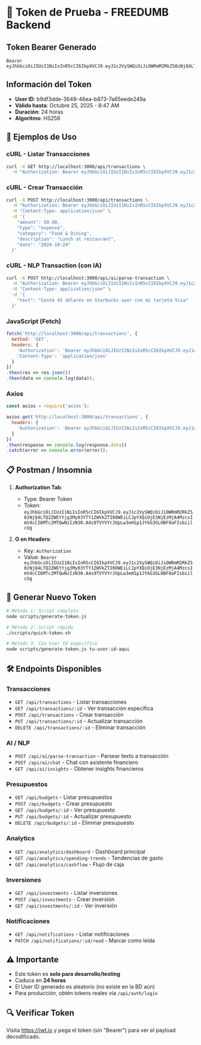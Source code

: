 # 🔐 Token de Prueba - FREEDUMB Backend

## Token Bearer Generado

```
Bearer eyJhbGciOiJIUzI1NiIsInR5cCI6IkpXVCJ9.eyJ1c2VySWQiOiJiOWRmM2RkZS0zNjQ4LTQ2ZWEtYjg3My03YTY1ZWVkZTI0OWEiLCJpYXQiOjE3NjEzMjA4MzcsImV4cCI6MTc2MTQwNzIzN30.A4s9TVYVYrJUpLw3eH1p1JYkG3GLHBF8aFIsbiilcUg
```

## Información del Token

- **User ID**: b9df3dde-3648-46ea-b873-7a65eede249a
- **Válido hasta**: Octubre 25, 2025 - 8:47 AM
- **Duración**: 24 horas
- **Algoritmo**: HS256

## 🚀 Ejemplos de Uso

### cURL - Listar Transacciones
```bash
curl -X GET http://localhost:3000/api/transactions \
  -H "Authorization: Bearer eyJhbGciOiJIUzI1NiIsInR5cCI6IkpXVCJ9.eyJ1c2VySWQiOiJiOWRmM2RkZS0zNjQ4LTQ2ZWEtYjg3My03YTY1ZWVkZTI0OWEiLCJpYXQiOjE3NjEzMjA4MzcsImV4cCI6MTc2MTQwNzIzN30.A4s9TVYVYrJUpLw3eH1p1JYkG3GLHBF8aFIsbiilcUg"
```

### cURL - Crear Transacción
```bash
curl -X POST http://localhost:3000/api/transactions \
  -H "Authorization: Bearer eyJhbGciOiJIUzI1NiIsInR5cCI6IkpXVCJ9.eyJ1c2VySWQiOiJiOWRmM2RkZS0zNjQ4LTQ2ZWEtYjg3My03YTY1ZWVkZTI0OWEiLCJpYXQiOjE3NjEzMjA4MzcsImV4cCI6MTc2MTQwNzIzN30.A4s9TVYVYrJUpLw3eH1p1JYkG3GLHBF8aFIsbiilcUg" \
  -H "Content-Type: application/json" \
  -d '{
    "amount": 50.00,
    "type": "expense",
    "category": "Food & Dining",
    "description": "Lunch at restaurant",
    "date": "2024-10-24"
  }'
```

### cURL - NLP Transaction (con IA)
```bash
curl -X POST http://localhost:3000/api/ai/parse-transaction \
  -H "Authorization: Bearer eyJhbGciOiJIUzI1NiIsInR5cCI6IkpXVCJ9.eyJ1c2VySWQiOiJiOWRmM2RkZS0zNjQ4LTQ2ZWEtYjg3My03YTY1ZWVkZTI0OWEiLCJpYXQiOjE3NjEzMjA4MzcsImV4cCI6MTc2MTQwNzIzN30.A4s9TVYVYrJUpLw3eH1p1JYkG3GLHBF8aFIsbiilcUg" \
  -H "Content-Type: application/json" \
  -d '{
    "text": "Gasté 45 dólares en Starbucks ayer con mi tarjeta Visa"
  }'
```

### JavaScript (Fetch)
```javascript
fetch('http://localhost:3000/api/transactions', {
  method: 'GET',
  headers: {
    'Authorization': 'Bearer eyJhbGciOiJIUzI1NiIsInR5cCI6IkpXVCJ9.eyJ1c2VySWQiOiJiOWRmM2RkZS0zNjQ4LTQ2ZWEtYjg3My03YTY1ZWVkZTI0OWEiLCJpYXQiOjE3NjEzMjA4MzcsImV4cCI6MTc2MTQwNzIzN30.A4s9TVYVYrJUpLw3eH1p1JYkG3GLHBF8aFIsbiilcUg',
    'Content-Type': 'application/json'
  }
})
.then(res => res.json())
.then(data => console.log(data));
```

### Axios
```javascript
const axios = require('axios');

axios.get('http://localhost:3000/api/transactions', {
  headers: {
    'Authorization': 'Bearer eyJhbGciOiJIUzI1NiIsInR5cCI6IkpXVCJ9.eyJ1c2VySWQiOiJiOWRmM2RkZS0zNjQ4LTQ2ZWEtYjg3My03YTY1ZWVkZTI0OWEiLCJpYXQiOjE3NjEzMjA4MzcsImV4cCI6MTc2MTQwNzIzN30.A4s9TVYVYrJUpLw3eH1p1JYkG3GLHBF8aFIsbiilcUg'
  }
})
.then(response => console.log(response.data))
.catch(error => console.error(error));
```

## 📋 Postman / Insomnia

1. **Authorization Tab**:
   - Type: Bearer Token
   - Token: `eyJhbGciOiJIUzI1NiIsInR5cCI6IkpXVCJ9.eyJ1c2VySWQiOiJiOWRmM2RkZS0zNjQ4LTQ2ZWEtYjg3My03YTY1ZWVkZTI0OWEiLCJpYXQiOjE3NjEzMjA4MzcsImV4cCI6MTc2MTQwNzIzN30.A4s9TVYVYrJUpLw3eH1p1JYkG3GLHBF8aFIsbiilcUg`

2. **O en Headers**:
   - Key: `Authorization`
   - Value: `Bearer eyJhbGciOiJIUzI1NiIsInR5cCI6IkpXVCJ9.eyJ1c2VySWQiOiJiOWRmM2RkZS0zNjQ4LTQ2ZWEtYjg3My03YTY1ZWVkZTI0OWEiLCJpYXQiOjE3NjEzMjA4MzcsImV4cCI6MTc2MTQwNzIzN30.A4s9TVYVYrJUpLw3eH1p1JYkG3GLHBF8aFIsbiilcUg`

## 🔄 Generar Nuevo Token

```bash
# Método 1: Script completo
node scripts/generate-token.js

# Método 2: Script rápido
./scripts/quick-token.sh

# Método 3: Con User ID específico
node scripts/generate-token.js tu-user-id-aqui
```

## 🛠️ Endpoints Disponibles

### Transacciones
- `GET /api/transactions` - Listar transacciones
- `GET /api/transactions/:id` - Ver transacción específica
- `POST /api/transactions` - Crear transacción
- `PUT /api/transactions/:id` - Actualizar transacción
- `DELETE /api/transactions/:id` - Eliminar transacción

### AI / NLP
- `POST /api/ai/parse-transaction` - Parsear texto a transacción
- `POST /api/ai/chat` - Chat con asistente financiero
- `GET /api/ai/insights` - Obtener insights financieros

### Presupuestos
- `GET /api/budgets` - Listar presupuestos
- `POST /api/budgets` - Crear presupuesto
- `GET /api/budgets/:id` - Ver presupuesto
- `PUT /api/budgets/:id` - Actualizar presupuesto
- `DELETE /api/budgets/:id` - Eliminar presupuesto

### Analytics
- `GET /api/analytics/dashboard` - Dashboard principal
- `GET /api/analytics/spending-trends` - Tendencias de gasto
- `GET /api/analytics/cashflow` - Flujo de caja

### Inversiones
- `GET /api/investments` - Listar inversiones
- `POST /api/investments` - Crear inversión
- `GET /api/investments/:id` - Ver inversión

### Notificaciones
- `GET /api/notifications` - Listar notificaciones
- `PATCH /api/notifications/:id/read` - Marcar como leída

## ⚠️ Importante

- Este token es **solo para desarrollo/testing**
- Caduca en **24 horas**
- El User ID generado es aleatorio (no existe en la BD aún)
- Para producción, obtén tokens reales vía `/api/auth/login`

## 🔍 Verificar Token

Visita https://jwt.io y pega el token (sin "Bearer") para ver el payload decodificado.
